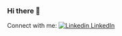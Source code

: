 ### Hi there 👋

Connect with me: [![Linkedin](https://i.stack.imgur.com/gVE0j.png) LinkedIn](https://www.linkedin.com/in/liorkashi/)
